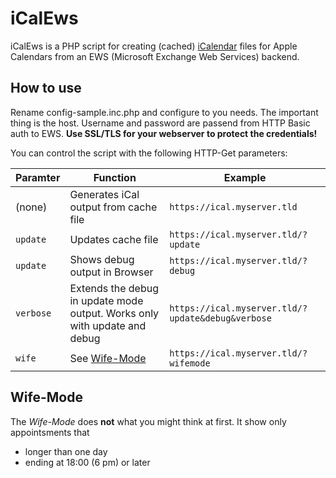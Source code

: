 # iCalEws

iCalEws is a PHP script for creating (cached) [iCalendar](https://tools.ietf.org/html/rfc5545) files for Apple Calendars from an EWS (Microsoft Exchange Web Services) backend.

## How to use

Rename config-sample.inc.php and configure to you needs. The important thing is the host. Username and password are passend from HTTP Basic auth to EWS.
**Use SSL/TLS for your webserver to protect the credentials!**

You can control the script with the following HTTP-Get parameters:

Paramter | Function | Example
--- | --- | ---
(none) | Generates iCal output from cache file | `https://ical.myserver.tld`
`update` | Updates cache file | `https://ical.myserver.tld/?update`
`update` | Shows debug output in Browser | `https://ical.myserver.tld/?debug`
`verbose` | Extends the debug in update mode output. Works only with update and debug | `https://ical.myserver.tld/?update&debug&verbose`
`wife` | See [Wife-Mode](#wife-mode) | `https://ical.myserver.tld/?wifemode`

## Wife-Mode

The _Wife-Mode_ does **not** what you might think at first. It show only appointsments that 
 * longer than one day
 * ending at 18:00 (6 pm) or later